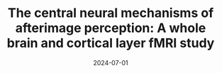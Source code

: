 ---
title: "The central neural mechanisms of afterimage perception: A whole brain and cortical layer fMRI study"
project_id: consciousness
date: 2024-07-01
conference_id: "2024_ASSC"
presenters: 
    - sharif_kronemer
summary:
file: "/assets/presentations/Kronemer_ASSC_27_Talk_Presentation.pdf"
file_name: "Kronemer_ASSC_27_Talk_Presentation.pdf"
layout: presentation
---
